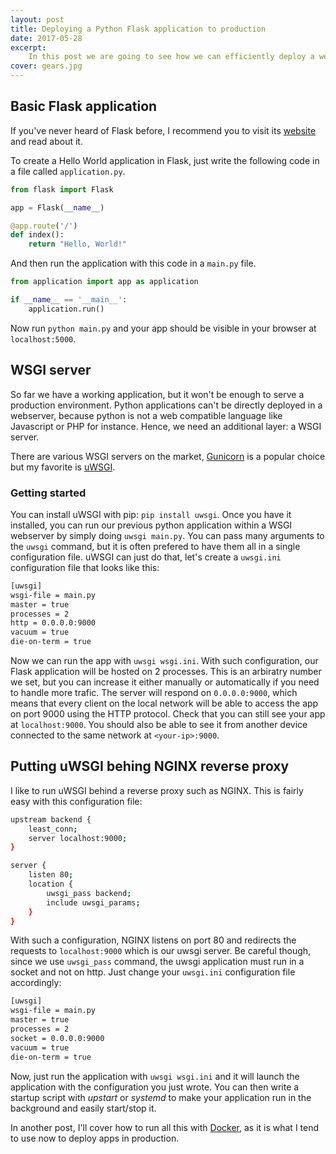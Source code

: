 ```yaml
---
layout: post
title: Deploying a Python Flask application to production
date: 2017-05-28
excerpt:
    In this post we are going to see how we can efficiently deploy a web application powered by Flask (a Python framework) to production. We won't code a complex application, actually we will just stick to the Flask Hello World example.
cover: gears.jpg
---
```


## Basic Flask application

If you've never heard of Flask before, I recommend you to visit its [website](http://flask.pocoo.org/) and read about it.

To create a Hello World application in Flask, just write the following code in a file called ```application.py```.

``` python
from flask import Flask

app = Flask(__name__)

@app.route('/')
def index():
	return "Hello, World!"
```

And then run the application with this code in a ```main.py``` file.

``` python
from application import app as application

if __name__ == '__main__':
	application.run()
```

Now run ```python main.py``` and your app should be visible in your browser at ```localhost:5000```.

## WSGI server
So far we have a working application, but it won't be enough to serve a production environment. Python applications can't be directly deployed in a webserver, because python is not a web compatible language like Javascript or PHP for instance. Hence, we need an additional layer: a WSGI server.

There are various WSGI servers on the market, [Gunicorn](http://gunicorn.org/) is a popular choice but my favorite is [uWSGI](https://uwsgi-docs.readthedocs.io/en/latest/).

### Getting started

You can install uWSGI with pip: ```pip install uwsgi```. Once you have it installed, you can run our previous python application within a WSGI webserver by simply doing ```uwsgi main.py```. You can pass many arguments to the ```uwsgi``` command, but it is often prefered to have them all in a single configuration file. uWSGI can just do that, let's create a ```uwsgi.ini``` configuration file that looks like this:

``` bash
[uwsgi]
wsgi-file = main.py
master = true
processes = 2
http = 0.0.0.0:9000
vacuum = true
die-on-term = true
```

Now we can run the app with ```uwsgi wsgi.ini```. With such configuration, our Flask application will be hosted on 2 processes. This is an arbiratry number we set, but you can increase it either manually or automatically if you need to handle more trafic. The server will respond on ```0.0.0.0:9000```, which means that every client on the local network will be able to access the app on port 9000 using the HTTP protocol. Check that you can still see your app at ```localhost:9000```. You should also be able to see it from another device connected to the same network at ```<your-ip>:9000```.

## Putting uWSGI behing NGINX reverse proxy

I like to run uWSGI behind a reverse proxy such as NGINX. This is fairly easy with this configuration file:

``` bash
upstream backend {
    least_conn;
    server localhost:9000;
}

server {
    listen 80;
    location {
    	uwsgi_pass backend;
        include uwsgi_params;
    }
}
```

With such a configuration, NGINX listens on port 80 and redirects the requests to ```localhost:9000``` which is our uwsgi server. Be careful though, since we use ```uwsgi_pass``` command, the uwsgi application must run in a socket and not on http. Just change your ```uwsgi.ini``` configuration file accordingly:

``` bash
[uwsgi]
wsgi-file = main.py
master = true
processes = 2
socket = 0.0.0.0:9000
vacuum = true
die-on-term = true
```

Now, just run the application with ```uwsgi wsgi.ini``` and it will launch the
application with the configuration you just wrote. You can then write a startup
script with *upstart* or *systemd* to make your application run in the
background and easily start/stop it.

In another post, I'll cover how to run all this with [Docker](https://www.docker.com/), as it is what I tend to use now to deploy apps in production.
